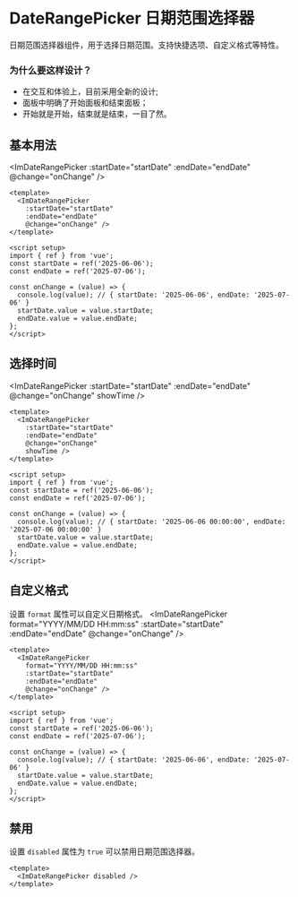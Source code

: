 # DateRangePicker 日期范围选择器

日期范围选择器组件，用于选择日期范围。支持快捷选项、自定义格式等特性。

### 为什么要这样设计？

- 在交互和体验上，目前采用全新的设计;
- 面板中明确了开始面板和结束面板；
- 开始就是开始，结束就是结束，一目了然。

<script setup>
import {ref} from 'vue'
const startDate = ref('2025-06-06')
const endDate = ref('2025-07-06')
</script>

## 基本用法

<ImDateRangePicker
:startDate="startDate"
:endDate="endDate"
@change="onChange" />

```vue
<template>
  <ImDateRangePicker
    :startDate="startDate"
    :endDate="endDate"
    @change="onChange" />
</template>

<script setup>
import { ref } from 'vue';
const startDate = ref('2025-06-06');
const endDate = ref('2025-07-06');

const onChange = (value) => {
  console.log(value); // { startDate: '2025-06-06', endDate: '2025-07-06' }
  startDate.value = value.startDate;
  endDate.value = value.endDate;
};
</script>
```

## 选择时间

<ImDateRangePicker
:startDate="startDate"
:endDate="endDate"
@change="onChange"
showTime />

```vue
<template>
  <ImDateRangePicker
    :startDate="startDate"
    :endDate="endDate"
    @change="onChange"
    showTime />
</template>

<script setup>
import { ref } from 'vue';
const startDate = ref('2025-06-06');
const endDate = ref('2025-07-06');

const onChange = (value) => {
  console.log(value); // { startDate: '2025-06-06 00:00:00', endDate: '2025-07-06 00:00:00' }
  startDate.value = value.startDate;
  endDate.value = value.endDate;
};
</script>
```

## 自定义格式

设置 `format` 属性可以自定义日期格式。
<ImDateRangePicker
format="YYYY/MM/DD HH:mm:ss"
:startDate="startDate"
:endDate="endDate"
@change="onChange" />

```vue
<template>
  <ImDateRangePicker
    format="YYYY/MM/DD HH:mm:ss"
    :startDate="startDate"
    :endDate="endDate"
    @change="onChange" />
</template>

<script setup>
import { ref } from 'vue';
const startDate = ref('2025-06-06');
const endDate = ref('2025-07-06');

const onChange = (value) => {
  console.log(value); // { startDate: '2025-06-06', endDate: '2025-07-06' }
  startDate.value = value.startDate;
  endDate.value = value.endDate;
};
</script>
```

## 禁用

设置 `disabled` 属性为 `true` 可以禁用日期范围选择器。

<ImDateRangePicker disabled />

```vue
<template>
  <ImDateRangePicker disabled />
</template>
```
